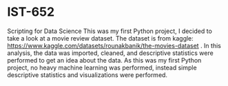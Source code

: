 # IST-652
Scripting for Data Science
This was my first Python project, I decided to take a look at a movie review dataset. The dataset is from kaggle:
https://www.kaggle.com/datasets/rounakbanik/the-movies-dataset . In this analysis, the data was imported, cleaned, and 
descriptive statistics were performed to get an idea about the data. As this was my first Python project, no heavy machine
learning was performed, instead simple descriptive statistics and visualizations were performed.
